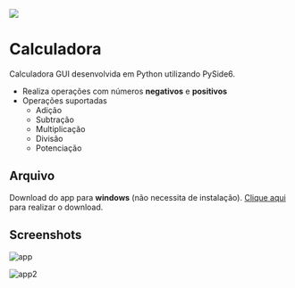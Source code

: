 ![](https://user-images.githubusercontent.com/103540321/235697112-00acf46f-c940-4125-a83b-ccbea562b03b.png)

# Calculadora 

Calculadora GUI desenvolvida em Python utilizando PySide6.
 
+ Realiza operações com números **negativos** e **positivos**
+ Operações suportadas
    + Adição
    + Subtração
    + Multiplicação
    + Divisão 
    + Potenciação

## Arquivo

Download do app para **windows** (não necessita de instalação). [Clique aqui](https://drive.google.com/file/d/1r-VLnGrk3UQWCVqdCPipoDojdAnNbjIT/view?usp=sharing) para realizar o download.

##  Screenshots

![app](https://user-images.githubusercontent.com/103540321/235695492-c82f7ac1-3e08-46c1-b654-9da176054d65.PNG)

![app2](https://user-images.githubusercontent.com/103540321/235695625-9cae621e-c016-4ec8-9fc5-fb113e54d777.PNG)
